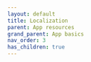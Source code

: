 ```yaml
---
layout: default
title: Localization
parent: App resources
grand_parent: App basics
nav_order: 3
has_children: true
---
```

